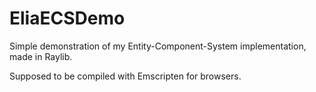# EliaECSDemo
Simple demonstration of my Entity-Component-System implementation, made in Raylib.

Supposed to be compiled with Emscripten for browsers.